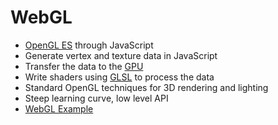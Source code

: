# WebGL

 * [OpenGL ES](http://en.wikipedia.org/wiki/OpenGL_ES) through JavaScript
 * Generate vertex and texture data in JavaScript
 * Transfer the data to the [GPU](http://en.wikipedia.org/wiki/Graphics_processing_unit)
 * Write shaders using [GLSL](http://en.wikipedia.org/wiki/OpenGL_Shading_Language) to process the data
 * Standard OpenGL techniques for 3D rendering and lighting
 * Steep learning curve, low level API
 * [WebGL Example](examples/ide.html#webGL)
